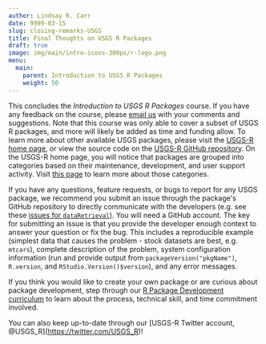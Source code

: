 ```yaml
---
author: Lindsay R. Carr
date: 9999-03-15
slug: closing-remarks-USGS
title: Final Thoughts on USGS R Packages
draft: true 
image: img/main/intro-icons-300px/r-logo.png
menu:
  main:
    parent: Introduction to USGS R Packages
    weight: 50
---
```

This concludes the *Introduction to USGS R Packages* course. If you have any feedback on the course, please [email us](mailto:gs-w_r_admin@usgs.gov) with your comments and suggestions. Note that this course was only able to cover a subset of USGS R packages, and more will likely be added as time and funding allow. To learn more about other available USGS packages, please visit the [USGS-R home page](https://owi.usgs.gov/R/index.html), or view the source code on the [USGS-R GitHub repository](https://github.com/USGS-R/). On the USGS-R home page, you will notice that packages are grouped into categories based on their maintenance, development, and user support activity. Visit [this page](https://owi.usgs.gov/R/packages.html) to learn more about those categories.

If you have any questions, feature requests, or bugs to report for any USGS package, we recommend you submit an issue through the package's GitHub repository to directly communicate with the developers (e.g. see these [issues for `dataRetrieval`](https://github.com/USGS-R/dataRetrieval/issues)). You will need a GitHub account. The key for submitting an issue is that you provide the developer enough context to answer your question or fix the bug. This includes a reproducible example (simplest data that causes the problem - stock datasets are best, e.g. `mtcars`), complete description of the problem, system configuration information (run and provide output from `packageVersion("pkgName")`, `R.version`, and `RStudio.Version()$version`), and any error messages.

If you think you would like to create your own package or are curious about package development, step through our [R Package Development curriculum](/r-package-dev) to learn about the process, technical skill, and time commitment involved.

You can also keep up-to-date through our \[USGS-R Twitter account, @USGS\_R\](<https://twitter.com/USGS_R>)!
